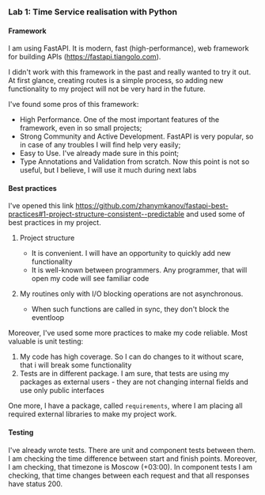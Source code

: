 
### Lab 1: Time Service realisation with Python

#### Framework

I am using FastAPI. It is modern, fast (high-performance), web framework for building APIs (https://fastapi.tiangolo.com).

I didn't work with this framework in the past and really wanted to try it out.
At first glance, creating routes is a simple process, so adding new functionality to my project will not be very hard 
in the future.

I've found some pros of this framework:

 - High Performance. One of the most important features of the framework, even in so small projects;
 - Strong Community and Active Development. FastAPI is very popular, so in case of any troubles I will find help very easily;
 - Easy to Use. I've already made sure in this point;
 - Type Annotations and Validation from scratch. Now this point is not so useful, but I believe, I will use it much 
during next labs


#### Best practices

I've opened this link https://github.com/zhanymkanov/fastapi-best-practices#1-project-structure-consistent--predictable
and used some of best practices in my project.
 
1) Project structure
   - It is convenient. I will have an opportunity to quickly add new functionality
   - It is well-known between programmers. Any programmer, that will open my code will see familiar code

2) My routines only with I/O blocking operations are not asynchronous.
    - When such functions are called in sync, they don't block the eventloop

Moreover, I've used some more practices to make my code reliable. Most valuable is unit testing:

1) My code has high coverage. So I can do changes to it without scare, that i will break some functionality
2) Tests are in different package. I am sure, that tests are using my packages as external users - they are not changing 
internal fields and use only public interfaces 

One more, I have a package, called `requirements`, where I am placing all required external libraries to make my project work.

#### Testing

I've already wrote tests. There are unit and component tests between them.
I am checking the time difference between start and finish points.
Moreover, I am checking, that timezone is Moscow (+03:00).
In component tests I am checking, that time changes between each request
and that all responses have status 200.

